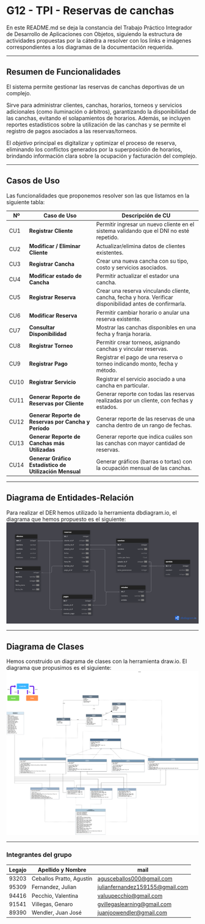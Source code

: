 # G12 - TPI - Reservas de canchas

En este README.md se deja la constancia del Trabajo Práctico Integrador de Desarrollo de Aplicaciones con Objetos, siguiendo la estructura de actividades propuestas por la cátedra a resolver con los links e imágenes correspondientes a los diagramas de la documentación requerida.

---

## Resumen de Funcionalidades

El sistema permite gestionar las reservas de canchas deportivas de un complejo.

Sirve para administrar clientes, canchas, horarios, torneos y servicios adicionales (como iluminación o árbitros), garantizando la disponibilidad de las canchas, evitando el solapamientos de horarios. Además, se incluyen reportes estadísticos sobre la utilización de las canchas y se permite el registro de pagos asociados a las reservas/torneos.

El *objetivo* principal es digitalizar y optimizar el proceso de reserva, eliminando los conflictos generados por la superposición de horarios, brindando información clara sobre la ocupación y facturación del complejo.

---

## Casos de Uso

Las funcionalidades que proponemos resolver son las que listamos en la siguiente tabla:

| Nº  | Caso de Uso                                                      | Descripción de CU                                                                                         |
| ---- | ---------------------------------------------------------------- | ---------------------------------------------------------------------------------------------------------- |
| CU1  | **Registrar Cliente**                                      | Permitir ingresar un nuevo cliente en el sistema validando que el DNI no esté repetido.                  |
| CU2  | **Modificar / Eliminar Cliente**                           | Actualizar/elimina datos de clientes existentes.                                                           |
| CU3  | **Registrar Cancha**                                       | Crear una nueva cancha con su tipo, costo y servicios asociados.                                           |
| CU4  | **Modificar estado de Cancha**                             | Permitir actualizar el estador una cancha.                                                                |
| CU5  | **Registrar Reserva**                                      | Crear una reserva vinculando cliente, cancha, fecha y hora. Verificar disponibilidad antes de confirmarla. |
| CU6  | **Modificar Reserva**                                      | Permitir cambiar horario o anular una reserva existente.                                                   |
| CU7  | **Consultar Disponibilidad**                               | Mostrar las canchas disponibles en una fecha y franja horaria.                                             |
| CU8  | **Registrar Torneo**                                       | Permitir crear torneos, asignando canchas y vincular reservas.                                             |
| CU9  | **Registrar Pago**                                         | Registrar el pago de una reserva o torneo indicando monto, fecha y método.                                |
| CU10 | **Registrar Servicio**                                     | Registrar el servicio asociado a una cancha en particular.                                                 |
| CU11 | **Generar Reporte de Reservas por Cliente**                | Generar reporte con todas las reservas realizadas por un cliente, con fechas y estados.                   |
| CU12 | **Generar Reporte de Reservas por Cancha y Período**      | Generar reporte de las reservas de una cancha dentro de un rango de fechas.                                |
| CU13 | **Generar Reporte de Canchas más Utilizadas**             | Generar reporte que indica cuáles son las canchas con mayor cantidad de reservas.                         |
| CU14 | **Generar Gráfico Estadístico de Utilización Mensual** | Generar gráficos (barras o tortas) con la ocupación mensual de las canchas.                              |

---

## Diagrama de Entidades-Relación

Para realizar el DER hemos utilizado la herramienta dbdiagram.io, el diagrama que hemos propuesto es el siguiente:
![1761688556738](image/README/1761688556738.png)

---

## Diagrama de Clases

Hemos construido un diagrama de clases con la herramienta draw.io. El diagrama que propusimos es el siguiente:
![1761688567933](image/README/1761688567933.png)

---

### Integrantes del grupo

| Legajo | Apellido y Nombre         | mail                            |
| ------ | ------------------------- | ------------------------------- |
| 93203  | Ceballos Pratto, Agustín | agusceballos000@gmail.com       |
| 95309  | Fernandez, Julian         | julianfernandez159155@gmail.com |
| 94416  | Pecchio, Valentina        | valuupecchio@gmail.com          |
| 91541  | Villegas, Genaro          | gvillegaslearning@gmail.com     |
| 89390  | Wendler, Juan José       | juanjoowendler@gmail.com        |
